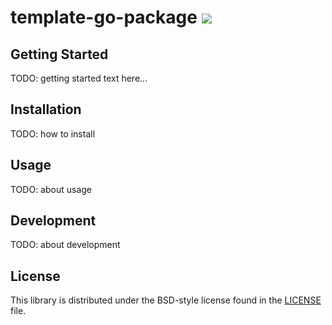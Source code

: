 # template-go-package ![](https://img.shields.io/badge/version-0.0.0-blue.svg)

## Getting Started
TODO: getting started text here...

## Installation
TODO: how to install

## Usage
TODO: about usage

## Development
TODO: about development

## License
This library is distributed under the BSD-style license found in the [LICENSE](./LICENSE) file.
